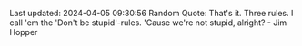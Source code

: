 Last updated: 2024-04-05 09:30:56
Random Quote: That's it. Three rules. I call 'em the 'Don't be stupid'-rules. 'Cause we're not stupid, alright? - Jim Hopper